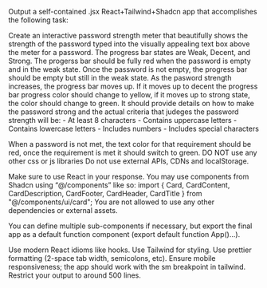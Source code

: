 Output a self-contained .jsx React+Tailwind+Shadcn app that accomplishes the following task:

<task>
Create an interactive password strength meter that beautifully shows the strength of the password typed into the visually appealing text box above the meter for a password. The progress bar states are Weak, Decent, and Strong. The progerss bar should be fully red when the password is empty and in the weak state. Once the password is not empty, the progress bar should be empty but still in the weak state. As the pasword strength increases, the progress bar moves up. If it moves up to decent the progress bar progress color should change to yellow, if it moves up to strong state, the color should change to green. It should provide details on how to make the password strong and the actual criteria that judeges the password strength will be:
- At least 8 characters
- Contains uppercase letters
- Contains lowercase letters
- Includes numbers
- Includes special characters

When a password is not met, the text color for that requirement should be red, once the requirement is met it should switch to green.
DO NOT use any other css or js libraries
Do not use external APIs, CDNs and localStorage.
</task>

Make sure to use React in your response. You may use components from Shadcn using “@/components” like so: import { Card, CardContent, CardDescription, CardFooter, CardHeader, CardTitle } from "@/components/ui/card"; You are not allowed to use any other dependencies or external assets.

You can define multiple sub-components if necessary, but export the final app as a default function component (export default function App()...).

Use modern React idioms like hooks.
Use Tailwind for styling.
Use prettier formatting (2-space tab width, semicolons, etc).
Ensure mobile responsiveness; the app should work with the sm breakpoint in tailwind.
Restrict your output to around 500 lines.